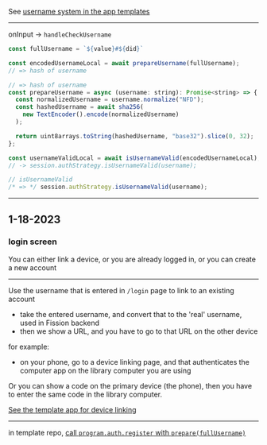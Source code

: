 See [username system in the app templates](https://github.com/webnative-examples/webnative-app-template-react/blob/5ac6b05b1a87e8c49cad2e4f42aee04bf2c596f7/src/components/auth/register/Register.tsx#L37)

------------

onInput -> `handleCheckUsername`

```js
const fullUsername = `${value}#${did}`
```

```js
const encodedUsernameLocal = await prepareUsername(fullUsername);
// => hash of username
```

```js
// => hash of username
const prepareUsername = async (username: string): Promise<string> => {
  const normalizedUsername = username.normalize("NFD");
  const hashedUsername = await sha256(
    new TextEncoder().encode(normalizedUsername)
  );

  return uint8arrays.toString(hashedUsername, "base32").slice(0, 32);
};
```

```js
const usernameValidLocal = await isUsernameValid(encodedUsernameLocal);
// -> session.authStrategy.isUsernameValid(username);
```

```js
// isUsernameValid
/* => */ session.authStrategy.isUsernameValid(username);
```


---------------------------------------------


## 1-18-2023

### login screen

You can either link a device, or you are already logged in, or you can create a new account

--------------------

Use the username that is entered in `/login` page to link to an existing account

* take the entered username, and convert that to the 'real' username, used in Fission backend
* then we show a URL, and you have to go to that URL on the other device

for example:
- on your phone, go to a device linking page, and that authenticates the computer app on the library computer you are using

Or you can show a code on the primary device (the phone), then you have to enter the same code in the library computer.

[See the template app for device linking](https://github.com/webnative-examples/webnative-app-template-react/blob/main/src/routes/LinkDeviceRoute.tsx)



----------------------


in template repo,
[call `program.auth.register` with `prepare(fullUsername)`](https://github.com/webnative-examples/webnative-app-template-react/blob/0930e1b3e7ae2e7ee32d68852e56f8f268b27089/src/components/auth/register/Register.tsx#L64)



